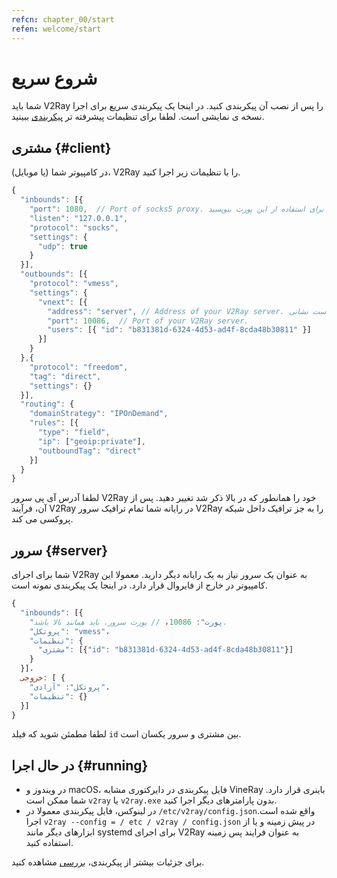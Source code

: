 ```yaml
---
refcn: chapter_00/start
refen: welcome/start
---
```

# شروع سریع

شما باید V2Ray را پس از نصب آن پیکربندی کنید. در اینجا یک پیکربندی سریع برای اجرا نسخه ی نمایشی است. لطفا برای تنظیمات پیشرفته تر [پیکربندی](../configuration/overview.md) ببینید.

## مشتری {#client}

در کامپیوتر شما (یا موبایل)، V2Ray را با تنظیمات زیر اجرا کنید.

```javascript
{
  "inbounds": [{
    "port": 1080,  // Port of socks5 proxy. مرورگر خود را برای استفاده از این پورت بنویسید
    "listen": "127.0.0.1",
    "protocol": "socks",
    "settings": {
      "udp": true
    }
  }],
  "outbounds": [{
    "protocol": "vmess",
    "settings": {
      "vnext": [{
        "address": "server", // Address of your V2Ray server. ممکن است نشانی IP یا آدرس دامنه باشد.
        "port": 10086,  // Port of your V2Ray server.
        "users": [{ "id": "b831381d-6324-4d53-ad4f-8cda48b30811" }]
      }]
    }
  },{
    "protocol": "freedom",
    "tag": "direct",
    "settings": {}
  }],
  "routing": {
    "domainStrategy": "IPOnDemand",
    "rules": [{
      "type": "field",
      "ip": ["geoip:private"],
      "outboundTag": "direct"
    }]
  }
}
```

لطفا آدرس آی پی سرور V2Ray خود را همانطور که در بالا ذکر شد تغییر دهید. پس از آن، فرآیند V2Ray در رایانه شما تمام ترافیک سرور V2Ray را به جز ترافیک داخل شبکه پروکسی می کند.

## سرور {#server}

شما برای اجرای V2Ray به عنوان یک سرور نیاز به یک رایانه دیگر دارید. معمولا این کامپیوتر در خارج از فایروال قرار دارد. در اینجا یک پیکربندی نمونه است.

```javascript
{
  "inbounds": [{
    "پورت": 10086، // پورت سرور. باید همانند بالا باشد.
    "پروتکل": "vmess"،
    "تنظیمات": {
      "مشتری": [{"id": "b831381d-6324-4d53-ad4f-8cda48b30811"}]
    }
  }]،
  خروجی: [ {
    "پروتکل": "آزادی"،
    "تنظیمات": {}
  }]
}
```

لطفا مطمئن شوید که فیلد `id` بین مشتری و سرور یکسان است.

## در حال اجرا {#running}

* در ویندوز و macOS، فایل پیکربندی در دایرکتوری مشابه VineRay باینری قرار دارد. شما ممکن است `v2ray` یا `v2ray.exe` بدون پارامترهای دیگر اجرا کنید.
* در لینوکس، فایل پیکربندی معمولا در `/etc/v2ray/config.json`واقع شده است. اجرا `v2ray --config = / etc / v2ray / config.json` در پیش زمینه و یا از ابزارهای دیگر مانند systemd برای اجرای V2Ray به عنوان فرایند پس زمینه استفاده کنید.

برای جزئیات بیشتر از پیکربندی، [بررسی](../configuration/overview.md) مشاهده کنید.